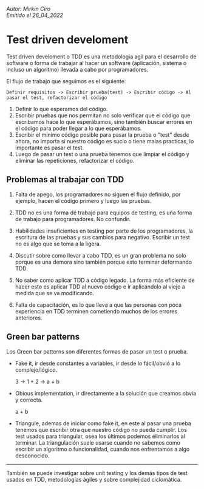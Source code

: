 *Autor: Mirkin Ciro* <br>
*Emitido el 26_04_2022*


# Test driven develoment

Test driven develoment o TDD es una metodologia agil para el desarrollo de software o forma de trabajar al hacer un software (aplicación, sistema o incluso un algoritmo) llevada a cabo por programadores.

El flujo de trabajo que seguimos es el siguiente:

	Definir requisitos -> Escribir prueba(test) -> Escribir código -> Al pasar el test, refactorizar el código

1. Definir lo que esperamos del código.
2. Escribir pruebas que nos permitan no solo verificar que el código que escribamos hace lo que esperábamos, sino también buscar errores en el código para poder llegar a lo que esperábamos.
3. Escribir el mínimo código posible para pasar la prueba o "test" desde ahora, no importa si nuestro código es sucio o tiene malas practicas, lo importante es pasar el test.
4. Luego de pasar un test o una prueba tenemos que limpiar el código y eliminar las repeticiones, refactorizar el código.


## Problemas al trabajar con TDD

1. Falta de apego, los programadores no siguen el flujo definido, por ejemplo, hacen el código primero y luego las pruebas.

2. TDD no es una forma de trabajo para equipos de testing, es una forma de trabajo para programadores. No confundir.

3. Habilidades insuficientes en testing por parte de los programadores, la escritura de las pruebas y sus cambios para negativo. Escribir un test no es algo que se toma a la ligera.

4. Discutir sobre como llevar a cabo TDD, es un gran problema no solo porque es una demora sino también porque esto terminar deformando TDD.

5. No saber como aplicar TDD a código legado. La forma más eficiente de hacer esto es aplicar TDD al nuevo código e ir aplicándolo al viejo a medida que se va modificando.

6. Falta de capacitación, es lo que lleva a que las personas con poca experiencia en TDD terminen cometiendo muchos de los errores anteriores.

## Green bar patterns

Los Green bar patterns son diferentes formas de pasar un test o prueba.

* Fake it, ir desde constantes a variables, ir desde lo fácil/obvió a lo complejo/lógico. <br>

	3 -> 1 + 2 -> a + b

* Obious implementation, ir directamente a la solución que creamos obvia y correcta. <br/>

	a + b

* Triangule, ademas de iniciar como fake it, en este al pasar una prueba tenemos que escribir otra que nuestro código no pueda cumplir. 
Los test usados para triangular, osea los últimos podemos eliminarlos al terminar. 
La triangulación suele usarse cuando no sabemos como escribir un algoritmo o funcionalidad, cuando nos enfrentamos a algo desconocido.

---

También se puede investigar sobre unit testing y los demás tipos de test usados en TDD, metodologías ágiles y sobre complejidad ciclomática.
